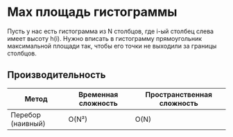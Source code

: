 # Max площадь гистограммы

Пусть у нас есть гистограмма из N столбцов, где i-ый столбец слева имеет высоту h(i).
Нужно вписать в гистограмму прямоугольник максимальной площади так, чтобы его точки не выходили за границы столбцов.

## Производительность

| Метод | Временная сложность | Пространственная сложность |
| ------ | ----------- | ----------- |
| Перебор (наивный) | O(N²) | O(N) |
